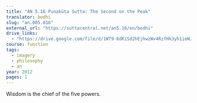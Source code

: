 ```yaml
---
title: "AN 5.16 Punakūṭa Sutta: The Second on the Peak"
translator: bodhi
slug: "an.005.016"
external_url: "https://suttacentral.net/an5.16/en/bodhi"
drive_links:
  - "https://drive.google.com/file/d/1WT9-6dKiSd2hEjhwzWv4RzfHk3yh1ieW/view?usp=drivesdk"
course: function
tags:
  - imagery 
  - philosophy
  - an
year: 2012
pages: 1
---
```


Wisdom is the chief of the five powers.
